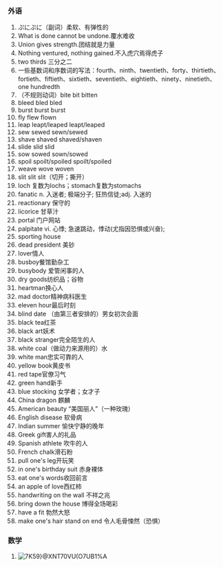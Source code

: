 ### 外语

1. ぷにぷに（副词）柔软、有弹性的
2. What is done cannot be undone.覆水难收
3. Union gives strength.团结就是力量
4. Nothing ventured, nothing gained.不入虎穴焉得虎子
5. two thirds 三分之二
6. 一些基数词和序数词的写法：fourth、ninth、twentieth、forty、thirtieth、fortieth、fiftieth、sixtieth、seventieth、eightieth、ninety、ninetieth、one hundredth
7. （不规则动词）bite bit bitten
8. bleed bled bled
9. burst burst burst
10. fly flew flown
11. leap leapt/leaped leapt/leaped
12. sew sewed sewn/sewed
13. shave shaved shaved/shaven
14. slide slid slid
15. sow sowed sown/sowed
16. spoil spoilt/spoiled spoilt/spoiled
17. weave wove woven
18. slit slit slit（切开；撕开）
19. loch 复数为lochs；stomach复数为stomachs
20. fanatic	n.	入迷者; 极端分子; 狂热信徒;adj.	入迷的
21. reactionary 保守的
22. licorice 甘草汁
23. portal 门户网站
24. palpitate	 vi.	心悸; 急速跳动，悸动(尤指因恐惧或兴奋);
25. sporting house
26. dead president 美钞
27. lover情人
28. busboy餐馆勤杂工
29. busybody 爱管闲事的人
30. dry goods纺织品；谷物
31. heartman换心人
32. mad doctor精神病科医生
33. eleven hour最后时刻
34. blind date （由第三者安排的）男女初次会面
35. black tea红茶
36. black art妖术
37. black stranger完全陌生的人 
38. white coal（做动力来源用的）水
39. white man忠实可靠的人
40. yellow book黄皮书
41. red tape官僚习气
42. green hand新手
43. blue stocking 女学者；女才子
44. China dragon 麒麟
45. American beauty “美国丽人”（一种玫瑰）
46. English disease 软骨病
47. Indian summer 愉快宁静的晚年
48. Greek gift害人的礼品
49. Spanish athlete 吹牛的人
50. French chalk滑石粉
51. pull one's leg开玩笑
52. in one's birthday suit 赤身裸体 
53. eat one's words收回前言
54. an apple of love西红柿
55. handwriting on the wall 不祥之兆
56. bring down the house 博得全场喝彩
57. have a fit 勃然大怒
58. make one's hair stand on end 令人毛骨悚然（恐惧）



### 数学

1. ![7K59}@XNT70VU(O7U$B$1%A](https://user-images.githubusercontent.com/48854115/203950088-1b27ca3d-c209-4369-bab5-fb3447a58ce1.png)







